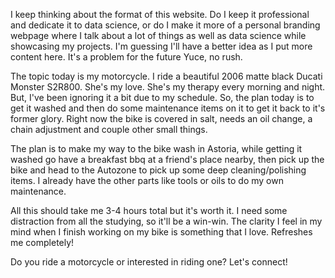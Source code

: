 I keep thinking about the format of this website. Do I keep it professional and dedicate it to data science, or do I make it more of a personal branding webpage where I talk about a lot of things as well as data science while showcasing my projects. I'm guessing I'll have a better idea as I put more content here. It's a problem for the future Yuce, no rush.

The topic today is my motorcycle. I ride a beautiful 2006 matte black Ducati Monster S2R800. She's my love. She's my therapy every morning and night. But, I've been ignoring it a bit due to my schedule. So, the plan today is to get it washed and then do some maintenance items on it to get it back to it's former glory. Right now the bike is covered in salt, needs an oil change, a chain adjustment and couple other small things.

The plan is to make my way to the bike wash in Astoria, while getting it washed go have a breakfast bbq at a friend's place nearby, then pick up the bike and head to the Autozone to pick up some deep cleaning/polishing items. I already have the other parts like tools or oils to do my own maintenance.

All this should take me 3-4 hours total but it's worth it. I need some distraction from all the studying, so it'll be a win-win. The clarity I feel in my mind when I finish working on my bike is something that I love. Refreshes me completely!

Do you ride a motorcycle or interested in riding one? Let's connect!